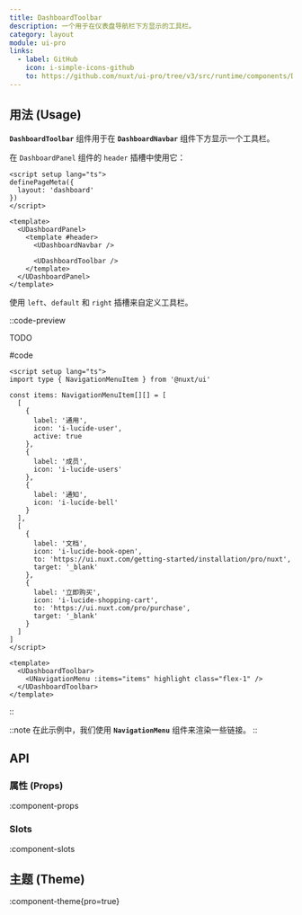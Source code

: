 ```yaml
---
title: DashboardToolbar
description: 一个用于在仪表盘导航栏下方显示的工具栏。
category: layout
module: ui-pro
links:
  - label: GitHub
    icon: i-simple-icons-github
    to: https://github.com/nuxt/ui-pro/tree/v3/src/runtime/components/DashboardToolbar.vue
---
```


## 用法 (Usage)

**`DashboardToolbar`** 组件用于在 **`DashboardNavbar`** 组件下方显示一个工具栏。

在 `DashboardPanel` 组件的 `header` 插槽中使用它：

```vue{9-13} [pages/index.vue]
<script setup lang="ts">
definePageMeta({
  layout: 'dashboard'
})
</script>

<template>
  <UDashboardPanel>
    <template #header>
      <UDashboardNavbar />

      <UDashboardToolbar />
    </template>
  </UDashboardPanel>
</template>
```

使用 `left`、`default` 和 `right` 插槽来自定义工具栏。

::code-preview

TODO

#code
```vue
<script setup lang="ts">
import type { NavigationMenuItem } from '@nuxt/ui'

const items: NavigationMenuItem[][] = [
  [
    {
      label: '通用',
      icon: 'i-lucide-user',
      active: true
    },
    {
      label: '成员',
      icon: 'i-lucide-users'
    },
    {
      label: '通知',
      icon: 'i-lucide-bell'
    }
  ],
  [
    {
      label: '文档',
      icon: 'i-lucide-book-open',
      to: 'https://ui.nuxt.com/getting-started/installation/pro/nuxt',
      target: '_blank'
    },
    {
      label: '立即购买',
      icon: 'i-lucide-shopping-cart',
      to: 'https://ui.nuxt.com/pro/purchase',
      target: '_blank'
    }
  ]
]
</script>

<template>
  <UDashboardToolbar>
    <UNavigationMenu :items="items" highlight class="flex-1" />
  </UDashboardToolbar>
</template>
```
::

::note
在此示例中，我们使用 **`NavigationMenu`** 组件来渲染一些链接。
::

## API

### 属性 (Props)

:component-props

### Slots

:component-slots

## 主题 (Theme)

:component-theme{pro=true}
